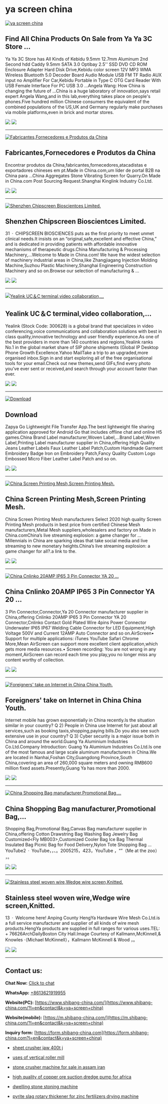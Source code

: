 # ya screen china

<a href="https://swt.shibang-china.com/?l=en&img&k=ya+screen+china" target="_blank">![ya screen china](http://static.shibang-china.com/all-800x300/1221.jpg)</a>

## Find All China Products On Sale from Ya Ya 3C Store …
Ya Ya 3C Store has All Kinds of Kebidu 9.5mm 12.7mm Aluminum 2nd Second hdd Caddy 9.5mm SATA 3.0 Optibay 2.5'' SSD DVD CD ROM Enclosure Adapter Hard Disk Drive,Kebidu color screen 12V MP3 WMA Wireless Bluetooth 5.0 Decoder Board Audio Module USB FM TF Radio AUX input no Amplifier For Car,Kebidu Portable in Type C OTG Card Reader With USB Female Interface For PC USB 3.0 …Angela Wang: How China is changing the future of …China is a huge laboratory of innovation,says retail expert Angela Wang,and in this lab,everything takes place on people's phones.Five hundred million Chinese consumers the equivalent of the combined populations of the US,UK and Germany regularly make purchases via mobile platforms,even in brick and mortar stores.


<a href="https://whatsapp.shibangsoft.com/WhatsApp.php" target="_blank" title="WhatsApp">![](http://static.shibang-china.com/icon/whatsapp.png)</a> <a href="https://swt.shibang-china.com/?l=en&icon&k=ya+screen+china" target="_blank">![](http://static.shibang-china.com/icon/chat-en.png)</a>

---

<a href="https://swt.shibang-china.com/?l=en&img&k=ya+screen+china" target="_blank">![Fabricantes,Fornecedores e Produtos da China](http://static.shibang-china.com/all-800x300/605.jpg)</a>

## Fabricantes,Fornecedores e Produtos da China
Encontrar produtos da China,fabricantes,fornecedores,atacadistas e exportadores chineses em pt.Made in China.com,um l&#237;der de portal B2B na China para …China Aggregates Stone Vibrating Screen for Quarry.On Made in China.com Post Sourcing Request.Shanghai Kinglink Industry Co.Ltd.


<a href="https://whatsapp.shibangsoft.com/WhatsApp.php" target="_blank" title="WhatsApp">![](http://static.shibang-china.com/icon/whatsapp.png)</a> <a href="https://swt.shibang-china.com/?l=en&icon&k=ya+screen+china" target="_blank">![](http://static.shibang-china.com/icon/chat-en.png)</a>

---

<a href="https://swt.shibang-china.com/?l=en&img&k=ya+screen+china" target="_blank">![Shenzhen Chipscreen Bioscientces Limited.](http://static.shibang-china.com/all-800x300/658.jpg)</a>

## Shenzhen Chipscreen Bioscientces Limited.
31&ensp;&#0183;&ensp;CHIPSCREEN BIOSCIENCES puts as the first priority to meet unmet clinical needs.It insists on an “original,safe,excellent and effective China,” and is dedicated in providing patients with affordable innovative mechanisms of therapeutic drugs.China Manufacturing &amp; Processing Machinery,…Welcome to Made in China.com! We have the widest selection of machinery industrial areas in China,like Zhangjiagang Injection Molding Machine,Suzhou Plastic Machinery,Shanghai Engineering Construction Machinery and so on.Browse our selection of manufacturing &amp; …


<a href="https://whatsapp.shibangsoft.com/WhatsApp.php" target="_blank" title="WhatsApp">![](http://static.shibang-china.com/icon/whatsapp.png)</a> <a href="https://swt.shibang-china.com/?l=en&icon&k=ya+screen+china" target="_blank">![](http://static.shibang-china.com/icon/chat-en.png)</a>

---

<a href="https://swt.shibang-china.com/?l=en&img&k=ya+screen+china" target="_blank">![Yealink UC＆C terminal,video collaboration,…](http://static.shibang-china.com/all-800x300/325.jpg)</a>

## Yealink UC＆C terminal,video collaboration,…
Yealink (Stock Code: 300628) is a global brand that specializes in video conferencing,voice communications and collaboration solutions with best in class quality,innovative technology and user friendly experience.As one of the best providers in more than 140 countries and regions,Yealink ranks No.1 in the global market share of SIP phone shipments (Global IP Desktop Phone Growth Excellence.Yahoo MailTake a trip to an upgraded,more organised inbox.Sign in and start exploring all of the free organisational tools for your email.Check out new themes,send GIFs,find every photo you’ve ever sent or received,and search through your account faster than ever.


<a href="https://whatsapp.shibangsoft.com/WhatsApp.php" target="_blank" title="WhatsApp">![](http://static.shibang-china.com/icon/whatsapp.png)</a> <a href="https://swt.shibang-china.com/?l=en&icon&k=ya+screen+china" target="_blank">![](http://static.shibang-china.com/icon/chat-en.png)</a>

---

<a href="https://swt.shibang-china.com/?l=en&img&k=ya+screen+china" target="_blank">![Download](http://static.shibang-china.com/all-800x300/326.jpg)</a>

## Download
Zapya Go Lightweight File Transfer App.The best lightweight file sharing application approved for Android Go that includes offline chat and online H5 games.China Brand Label manufacturer,Woven Label,…Brand Label,Woven Label,Printing Label manufacturer supplier in China,offering High Quality Jeans Leather Labels Faux Leather Label Patch,Custom Handmade Garment Embroidery Badge Iron on Embroidery Patch,Fancy Quality Custom Logo Embossed Micro Fiber Leather Label Patch and so on.


<a href="https://whatsapp.shibangsoft.com/WhatsApp.php" target="_blank" title="WhatsApp">![](http://static.shibang-china.com/icon/whatsapp.png)</a> <a href="https://swt.shibang-china.com/?l=en&icon&k=ya+screen+china" target="_blank">![](http://static.shibang-china.com/icon/chat-en.png)</a>

---

<a href="https://swt.shibang-china.com/?l=en&img&k=ya+screen+china" target="_blank">![China Screen Printing Mesh,Screen Printing Mesh.](http://static.shibang-china.com/all-800x300/846.jpg)</a>

## China Screen Printing Mesh,Screen Printing Mesh.
China Screen Printing Mesh manufacturers Select 2020 high quality Screen Printing Mesh products in best price from certified Chinese Mesh manufacturers,Metal Mesh suppliers,wholesalers and factory on Made in China.comChina’s live streaming explosion: a game changer for …Millennials in China are sparking ideas that take social media and live streaming to new monetary heights.China’s live streaming explosion: a game changer for all?.a link to the.


<a href="https://whatsapp.shibangsoft.com/WhatsApp.php" target="_blank" title="WhatsApp">![](http://static.shibang-china.com/icon/whatsapp.png)</a> <a href="https://swt.shibang-china.com/?l=en&icon&k=ya+screen+china" target="_blank">![](http://static.shibang-china.com/icon/chat-en.png)</a>

---

<a href="https://swt.shibang-china.com/?l=en&img&k=ya+screen+china" target="_blank">![China Cnlinko 20AMP IP65 3 Pin Connector YA 20 …](http://static.shibang-china.com/all-800x300/1441.jpg)</a>

## China Cnlinko 20AMP IP65 3 Pin Connector YA 20 …
3 Pin Connector,Connector,Ya 20 Connector manufacturer supplier in China,offering Cnlinko 20AMP IP65 3 Pin Connector YA 20 Connector,Cnlinko Contact Gold Plated Wire 4pins Power Connector Underwater IP65 IP67 Welding Cable Connector for LED Equipment,High Voltage 500V and Current 12AMP Auto Connector and so on.AirScreen• Support for multiple applications: iTunes YouTube Safari Chrome More,Mean AirScreen can support more excellent client application,which gets more media resources.• Screen recording: You are not wrong in any moment,AirScreen can record each time you play,you no longer miss any content worthy of collection.


<a href="https://whatsapp.shibangsoft.com/WhatsApp.php" target="_blank" title="WhatsApp">![](http://static.shibang-china.com/icon/whatsapp.png)</a> <a href="https://swt.shibang-china.com/?l=en&icon&k=ya+screen+china" target="_blank">![](http://static.shibang-china.com/icon/chat-en.png)</a>

---

<a href="https://swt.shibang-china.com/?l=en&img&k=ya+screen+china" target="_blank">![Foreigners' take on Internet in China China Youth.](http://static.shibang-china.com/all-800x300/835.jpg)</a>

## Foreigners' take on Internet in China China Youth.
Internet mobile has grown exponentially in China recently.Is the situation similar in your country? Q 2) People in China use Internet for just about all services,such as booking taxis,shopping,paying bills.Do you also see such extensive use in your country? Q 3) Cyber security is a major issue both in China and around the world.Guang Ya Aluminium Industries Co.Ltd.Company Introduction: Guang Ya Aluminium Industries Co.Ltd.Is one of the most famous and large scale aluminum manufacturers in China.We are located in Nanhai,Foshan City,Guangdong Province,South China,covering an area of 260,000 square meters and owning RMB600 million fixed assets.Presently,Guang Ya has more than 2000.


<a href="https://whatsapp.shibangsoft.com/WhatsApp.php" target="_blank" title="WhatsApp">![](http://static.shibang-china.com/icon/whatsapp.png)</a> <a href="https://swt.shibang-china.com/?l=en&icon&k=ya+screen+china" target="_blank">![](http://static.shibang-china.com/icon/chat-en.png)</a>

---

<a href="https://swt.shibang-china.com/?l=en&img&k=ya+screen+china" target="_blank">![China Shopping Bag manufacturer,Promotional Bag,…](http://static.shibang-china.com/all-800x300/766.jpg)</a>

## China Shopping Bag manufacturer,Promotional Bag,…
Shopping Bag,Promotional Bag,Canvas Bag manufacturer supplier in China,offering Cotton Drawstring Bag Washing Bag Jewelry Bag Customized&lt;Fly MB003&gt;,Customized Cooler Bag Ice Bag Thermal Insulated Bag Picnic Bag for Food Delivery,Nylon Tote Shopping Bag …YouTube2&ensp;&#0183;&ensp;YouTube，，、。2005215，423，YouTube ，“”（Me at the zoo） ，。


<a href="https://whatsapp.shibangsoft.com/WhatsApp.php" target="_blank" title="WhatsApp">![](http://static.shibang-china.com/icon/whatsapp.png)</a> <a href="https://swt.shibang-china.com/?l=en&icon&k=ya+screen+china" target="_blank">![](http://static.shibang-china.com/icon/chat-en.png)</a>

---

<a href="https://swt.shibang-china.com/?l=en&img&k=ya+screen+china" target="_blank">![Stainless steel woven wire,Wedge wire screen,Knitted.](http://static.shibang-china.com/all-800x300/539.jpg)</a>

## Stainless steel woven wire,Wedge wire screen,Knitted.
13&ensp;&#0183;&ensp;Welcome here! Anping County HengYa Hardware Wire Mesh Co.Ltd.is a full service manufacturer and supplier of all kinds of wire mesh products.HengYa products are supplied in full ranges for various uses.TEL: + 76626ArchDailyBoston City Hall.Image Courtesy of Kallmann,McKinnell,&amp; Knowles &#183;（Michael McKinnell），Kallmann McKinnell &amp; Wood ，。


<a href="https://whatsapp.shibangsoft.com/WhatsApp.php" target="_blank" title="WhatsApp">![](http://static.shibang-china.com/icon/whatsapp.png)</a> <a href="https://swt.shibang-china.com/?l=en&icon&k=ya+screen+china" target="_blank">![](http://static.shibang-china.com/icon/chat-en.png)</a>

---
## Contact us:

**Chat Now:** [Click to chat](https://swt.shibang-china.com?l=en&contact&k=ya+screen+china)

**WhatsApp:**  [+8613621919955](https://whatsapp.shibangsoft.com/WhatsApp.php)

**Website(PC):** [https://www.shibang-china.com/](https://www.shibang-china.com/?l=en&contact&k=ya+screen+china)

**Website(mobile):** [https://m.shibang-china.com/](https://m.shibang-china.com/?l=en&contact&k=ya+screen+china)

**Inquiry form:** [https://form.shibang-china.com](https://form.shibang-china.com?l=en&contact&k=ya+screen+china)

* [sheet crusher jaw 400t j](../142/sheet%20crusher%20jaw%20400t%20j.md)

* [uses of vertical roller mill](../147/uses%20of%20vertical%20roller%20mill.md)

* [stone crusher machine for sale in assam iran](../150/stone%20crusher%20machine%20for%20sale%20in%20assam%20iran.md)

* [high quality of copper ore suction dredge pump for africa](../143/high%20quality%20of%20copper%20ore%20suction%20dredge%20pump%20for%20africa.md)

* [dwelling stone stoning machine](../141/dwelling%20stone%20stoning%20machine.md)

* [pyrite slag rotary thickener for zinc fertilizers drying machine](../150/pyrite%20slag%20rotary%20thickener%20for%20zinc%20fertilizers%20drying%20machine.md)